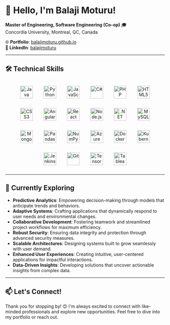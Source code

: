 # 👋 Hello, I'm Balaji Moturu!

**Master of Engineering, Software Engineering (Co-op)** 🎓  
Concordia University, Montreal, QC, Canada  

🌐 **Portfolio**: [balajimoturu.github.io](https://balajimoturu.github.io/)  
💼 **LinkedIn**: [balajimoturu](https://www.linkedin.com/in/balajimoturu/)

---

## 🛠️ Technical Skills

<p align="center">
  <a href="https://www.java.com/"><img src="https://cdn.worldvectorlogo.com/logos/java.svg" alt="Java" width="40" height="40" style="margin: 15px;"/></a>
  <a href="https://www.python.org/"><img src="https://cdn.worldvectorlogo.com/logos/python-5.svg" alt="Python" width="40" height="40" style="margin: 15px;"/></a>
  <a href="https://www.javascript.com/"><img src="https://cdn.worldvectorlogo.com/logos/javascript-1.svg" alt="JavaScript" width="40" height="40" style="margin: 15px;"/></a>
  <a href="https://learn.microsoft.com/en-us/dotnet/csharp/"><img src="https://cdn.worldvectorlogo.com/logos/c--4.svg" alt="C#" width="40" height="40" style="margin: 15px;"/></a>
  <a href="https://www.php.net/"><img src="https://img.icons8.com/officel/80/php-logo.png" alt="PHP" width="40" height="40" style="margin: 15px;"/></a>
  <a href="https://developer.mozilla.org/en-US/docs/Web/HTML"><img src="https://cdn.worldvectorlogo.com/logos/html-1.svg" alt="HTML5" width="40" height="40" style="margin: 15px;"/></a>
  <a href="https://developer.mozilla.org/en-US/docs/Web/CSS"><img src="https://cdn.worldvectorlogo.com/logos/css-3.svg" alt="CSS3" width="40" height="40" style="margin: 15px;"/></a>
  <a href="https://angular.io/"><img src="https://cdn.worldvectorlogo.com/logos/angular-icon.svg" alt="Angular" width="40" height="40" style="margin: 15px;"/></a>
  <a href="https://reactjs.org/"><img src="https://cdn.worldvectorlogo.com/logos/react-2.svg" alt="React" width="40" height="40" style="margin: 15px;"/></a>
  <a href="https://nodejs.org/"><img src="https://cdn.worldvectorlogo.com/logos/nodejs-icon.svg" alt="Node.js" width="40" height="40" style="margin: 15px;"/></a>
  <a href="https://dotnet.microsoft.com/"><img src="https://cdn.worldvectorlogo.com/logos/dot-net-core-7.svg" alt=".NET" width="40" height="40" style="margin: 15px;"/></a>
  <a href="https://www.mysql.com/"><img src="https://img.icons8.com/color/48/000000/mysql-logo.png" alt="MySQL" width="40" height="40" style="margin: 15px;"/></a>
  <a href="https://www.mongodb.com/"><img src="https://cdn.worldvectorlogo.com/logos/mongodb-icon-1.svg" alt="MongoDB" width="40" height="40" style="margin: 15px;"/></a>
  <a href="https://pandas.pydata.org/"><img src="https://img.icons8.com/color/48/000000/pandas.png" alt="Pandas" width="40" height="40" style="margin: 15px;"/></a>
  <a href="https://numpy.org/"><img src="https://img.icons8.com/color/48/000000/numpy.png" alt="NumPy" width="40" height="40" style="margin: 15px;"/></a>
  <a href="https://azure.microsoft.com/"><img src="https://cdn.worldvectorlogo.com/logos/microsoft-azure-3.svg" alt="Azure" width="40" height="40" style="margin: 15px;"/></a>
  <a href="https://www.docker.com/"><img src="https://cdn.worldvectorlogo.com/logos/docker.svg" alt="Docker" width="40" height="40" style="margin: 15px;"/></a>
  <a href="https://kubernetes.io/"><img src="https://img.icons8.com/color/48/000000/kubernetes.png" alt="Kubernetes" width="40" height="40" style="margin: 15px;"/></a>
  <a href="https://www.jenkins.io/"><img src="https://img.icons8.com/color/48/000000/jenkins.png" alt="Jenkins" width="40" height="40" style="margin: 15px;"/></a>
  <a href="https://git-scm.com/"><img src="https://cdn.worldvectorlogo.com/logos/git-icon.svg" alt="Git" width="40" height="40" style="margin: 15px;"/></a>
  <a href="https://www.tensorflow.org/"><img src="https://cdn.worldvectorlogo.com/logos/tensorflow-2.svg" alt="TensorFlow" width="40" height="40" style="margin: 15px;"/></a>
  <a href="https://www.tableau.com/"><img src="https://img.icons8.com/color/48/000000/tableau-software.png" alt="Tableau" width="40" height="40" style="margin: 15px;"/></a>
</p>


---

## 🌱 Currently Exploring

- **Predictive Analytics**: Empowering decision-making through models that anticipate trends and behaviors.
- **Adaptive Systems**: Crafting applications that dynamically respond to user needs and environmental changes.
- **Collaborative Development**: Fostering teamwork and streamlined project workflows for maximum efficiency.
- **Robust Security**: Ensuring data integrity and protection through advanced security measures.
- **Scalable Architectures**: Designing systems built to grow seamlessly with user demand.
- **Enhanced User Experiences**: Creating intuitive, user-centered applications for impactful interactions.
- **Data-Driven Insights**: Developing solutions that uncover actionable insights from complex data.

---

## 📫 Let's Connect!

<!-- <p align="center"> -->
<p>
  Thank you for stopping by! 😊 I'm always excited to connect with like-minded professionals and explore new opportunities. Feel free to dive into my portfolio or reach out.
</p>
